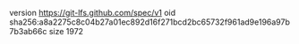 version https://git-lfs.github.com/spec/v1
oid sha256:a8a2275c8c04b27a01ec892d16f271bcd2bc65732f961ad9e196a97b7b3ab66c
size 1972
